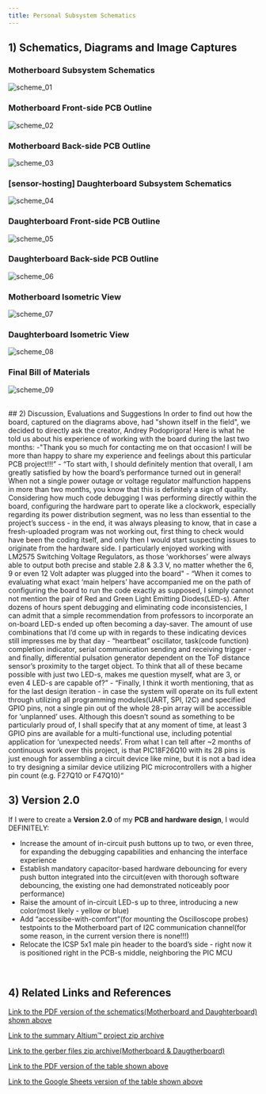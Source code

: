 ```yaml
---
title: Personal Subsystem Schematics
---
```


## 1) Schematics, Diagrams and Image Captures

### Motherboard Subsystem Schematics
![scheme_01](Motherboard_Schematics.png "Motherboard Subsystem Schematics")

### Motherboard Front-side PCB Outline
![scheme_02](Motherboard_PCB_Front.png "Motherboard Front-side PCB Outline")

### Motherboard Back-side PCB Outline
![scheme_03](Motherboard_PCB_Back.png "Motherboard Back-side PCB Outline")

### [sensor-hosting] Daughterboard Subsystem Schematics
![scheme_04](Daughterboard_Schematics.png "Daughterboard Subsystem Schematics")

### Daughterboard Front-side PCB Outline
![scheme_05](Daughterboard_PCB_Front.png "Daughterboard Front-side PCB Outline")

### Daughterboard Back-side PCB Outline
![scheme_06](Daughterboard_PCB_Back.png "Daughterboard Back-side PCB Outline")

### Motherboard Isometric View
![scheme_07](Motherboard_Iso.png "Motherboard Isometric View")

### Daughterboard Isometric View
![scheme_08](Daughterboard_Iso.png "Daughterboard Isometric View")

### Final Bill of Materials 
![scheme_09](PBOM.png "Personal Subsystem Schematics")

<br>
## 2) Discussion, Evaluations and Suggestions
In order to find out how the board, captured on the diagrams above, had "shown itself in the field", we decided to directly ask the creator, Andrey Podoprigora! Here is what he told us about his experience of working with the board during the last two months:
  -"Thank you so much for contacting me on that occasion! I will be more than happy to share my experience and feelings about this particular PCB project!!!”
 - “To start with, I should definitely mention that overall, I am greatly satisfied by how the board’s performance turned out in general! When not a single power outage or voltage regulator malfunction happens in more than two months, you know that this is definitely a sign of quality. Considering how much code debugging I was performing directly within the board, configuring the hardware part to operate like a clockwork, especially regarding its power distribution segment,  was no less than essential to the project’s success - in the end, it was always pleasing to know, that in case a  fresh-uploaded program was not working out, first thing to check would have been the coding itself, and only then I would start suspecting issues to originate from the hardware side. I particularly enjoyed working with LM2575 Switching Voltage Regulators, as those ‘workhorses’ were always able to output both precise and stable 2.8 & 3.3 V, no matter whether the 6, 9 or even 12 Volt adapter was plugged into the board"
 - “When it comes to evaluating what exact ‘main helpers’ have accompanied me on the path of configuring the board to run the code exactly as supposed, I simply cannot not mention the pair of  Red and Green Light Emitting Diodes(LED-s). After dozens of hours spent debugging and eliminating code inconsistencies, I can admit that a simple recommendation from professors to incorporate an on-board LED-s ended up often becoming a day-saver. The amount of use combinations that I’d come up with in regards to these indicating devices still impresses me by that day - “heartbeat” oscillator, task(code function) completion indicator, serial communication sending and receiving trigger - and finally, differential pulsation generator dependent on the ToF distance sensor’s proximity to the target object. To think that all of these became possible with just two LED-s, makes me question myself, what are 3, or even 4 LED-s are capable of?”
 - “Finally, I think it worth mentioning, that as for the last design iteration - in case the system will operate on its full extent through utilizing all programming modules(UART, SPI, I2C) and specified GPIO pins, not a single pin out of the whole 28-pin array will be accessible for ‘unplanned’ uses. Although this doesn’t sound as something to be particularly proud of, I shall specify that at any moment of time, at least 3 GPIO pins are available for a multi-functional use, including potential application for ‘unexpected needs’. From what I can tell after ~2 months of continuous work over this project, is that PIC18F26Q10 with its 28 pins is just enough for assembling a circuit device like mine, but it is not a bad idea to try designing a similar device utilizing PIC microcontrollers with a higher pin count (e.g. F27Q10 or F47Q10)“ <br>

## 3) Version 2.0
If I were to create a **Version 2.0** of my **PCB and hardware design**, I would DEFINITELY:
 - Increase the amount of in-circuit push buttons up to two, or even three, for expanding the debugging capabilities and enhancing the interface experience
 - Establish mandatory capacitor-based hardware debouncing for every push button integrated into the circuit(even with thorough software debouncing, the   existing one had demonstrated noticeably poor performance)
 - Raise the amount of in-circuit LED-s up to three, introducing a new color(most likely - yellow or blue)
 - Add “accessibe-with-comfort”(for mounting the Oscilloscope probes) testpoints to the Motherboard part of I2C communication channel(for some reason, in the current version there is none!!!)
 - Relocate the ICSP 5x1 male pin header to the board’s side - right now it is positioned right in the PCB-s middle, neighboring the PIC MCU
<br>



## 4) Related Links and References

[Link to the PDF version of the schematics(Motherboard and Daughterboard) shown above](https://github.com/LordAndrey17/andreypodoprigora.github.io/blob/main/docs/Summary_Schematics.pdf)

[Link to the summary Altium™ project zip archive](https://github.com/LordAndrey17/andreypodoprigora.github.io/blob/main/docs/Podoprigora_Altium_Project_Final_release.zip)

[Link to the gerber files zip archive(Motherboard & Daugtherboard)](https://github.com/LordAndrey17/andreypodoprigora.github.io/blob/main/docs/Gerber_Cumulative.zip)

[Link to the PDF version of the table shown above](https://github.com/LordAndrey17/andreypodoprigora.github.io/blob/main/docs/PBOM.pdf)

[Link to the Google Sheets version of the table shown above](https://docs.google.com/spreadsheets/d/1AKsVAjezf8IYZDiDhJCl3jdnxlUkPmnE/edit?usp=sharing&ouid=117176938971734382879&rtpof=true&sd=true)

